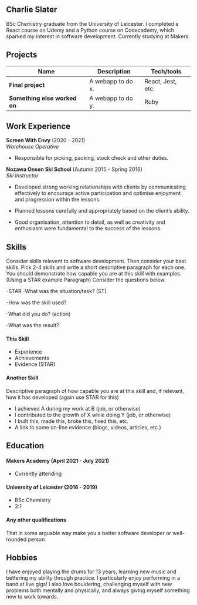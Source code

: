 ## Charlie Slater

BSc Chemistry graduate from the University of Leicester. I completed a React course on Udemy and a Python course on Codecademy, which sparked my interest in software development. Currently studying at Makers.

## Projects

| Name                         | Description       | Tech/tools        |
| ---------------------------- | ----------------- | ----------------- |
| **Final project**            | A webapp to do x. | React, Jest, etc. |
| **Something else worked on** | A webapp to do y. | Ruby              |

## Work Experience

**Screen With Envy** (2020 - 2021)  
_Warehouse Operative_

- Responsible for picking, packing, stock check and other duties.

**Nozawa Onsen Ski School** (Autumn 2015 - Spring 2016)  
_Ski Instructor_

- Developed strong working relationships with clients by communicating effectively to encourage active participation and optimise enjoyment and progression within the lessons.

- Planned lessons carefully and appropriately based on the client’s ability.

- Good organisation, attention to detail, as well as creativity and enthusiasm were fundamental to the success of the lessons.

## Skills

Consider skills relevent to software development. Then consider your best skills. Pick 2-4 skills and write a short descriptive paragraph for each one. You should demonstrate how capable you are at this skill with examples.
(Using a STAR example Paragraph) Consider the questions below.

-STAR
-What was the situation/task? (ST)

-How was the skill used?

-What did you do? (action)

-What was the result?

#### This Skill

- Experience
- Achievements
- Evidence (STAR)

#### Another Skill

Descriptive paragraph of how capable you are at this skill and, if relevant, how it has developed (again use STAR for this)

- I achieved A during my work at B (job, or otherwise)
- I contributed to the growth of X while doing Y (job, or otherwise)
- I built this, made this, broke this, fixed this, etc.
- A link to some on-line evidence (blogs, videos, articles, etc.)

## Education

#### Makers Academy (April 2021 - July 2021)

- Currently attending

#### University of Leicester (2016 - 2019)

- BSc Chemistry
- 2:1

#### Any other qualifications

That in some arguable way make you a better software developer or well-rounded person

## Hobbies

I have enjoyed playing the drums for 13 years, learning new music and bettering my ability through practice. I particularly enjoy performing in a band at live gigs!
I also love bouldering, challenging myself with new problems both mentally and physically, and always giving myself something new to work towards.
